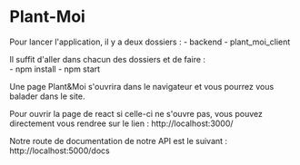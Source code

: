 # Plant-Moi

Pour lancer l'application, il y a deux dossiers : 
    - backend
    - plant_moi_client

Il suffit d'aller dans chacun des dossiers et de faire :  
    - npm install
    - npm start

Une page Plant&Moi s'ouvrira dans le navigateur et vous pourrez vous balader dans le site.

Pour ouvrir la page de react si celle-ci ne s'ouvre pas, vous pouvez directement vous rendree sur le lien : http://localhost:3000/

Notre route de documentation de notre API est le suivant : http://localhost:5000/docs